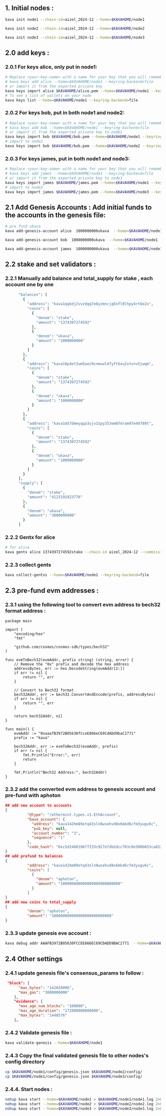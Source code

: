 ## 1. Initial nodes :

```bash
kava init node1 --chain-id=aizel_2024-12 --home=$KAVAHOME/node1

kava init node2 --chain-id=aizel_2024-12 --home=$KAVAHOME/node2

kava init node3 --chain-id=aizel_2024-12 --home=$KAVAHOME/node3
```
## 2.0 add keys :

### 2.0.1 For keys alice, only put in node1:
```bash 
# Replace <your-key-name> with a name for your key that you will remember, such as alice, bob, james
# kava keys add alice --home=$KAVAHOME/node1 --keyring-backend=file
# or import it from the exported private key 
kava keys import alice $KAVAHOME/alice.pem --home=$KAVAHOME/node1 --keyring-backend=file
# To see a list of wallets on your node
kava keys list --home=$KAVAHOME/node1 --keyring-backend=file
```

### 2.0.2 For keys bob, put in both node1 and node2:
```bash 
# Replace <your-key-name> with a name for your key that you will remember, such as alice, bob, james
# kava keys add bob --home=$KAVAHOME/node1 --keyring-backend=file
# or import it from the exported private key to node1
kava keys import bob $KAVAHOME/bob.pem --home=$KAVAHOME/node1 --keyring-backend=file
# import to node2
kava keys import bob $KAVAHOME/bob.pem --home=$KAVAHOME/node2 --keyring-backend=file
```

### 2.0.3 For keys james, put in both node1 and node3:
```bash 
# Replace <your-key-name> with a name for your key that you will remember, such as alice, bob, james
# kava keys add james --home=$KAVAHOME/node1 --keyring-backend=file
# or import it from the exported private key to node1
kava keys import james $KAVAHOME/james.pem --home=$KAVAHOME/node1 --keyring-backend=file
# import to node3
kava keys import james $KAVAHOME/james.pem --home=$KAVAHOME/node3 --keyring-backend=file
```

## 2.1 Add Genesis Accounts : Add initial funds to the accounts in the genesis file:

```bash
# pre fund ukava
kava add-genesis-account alice  1000000000ukava  --home=$KAVAHOME/node1 --keyring-backend=file

kava add-genesis-account bob  1000000000ukava  --home=$KAVAHOME/node1  --keyring-backend=file

kava add-genesis-account james  1000000000ukava  --home=$KAVAHOME/node1  --keyring-backend=file

```

## 2.2 stake and set validators :
### 2.2.1 Manually add balance and total_supply for stake , each account one by one
```bash
      "balances": [
        {
          "address": "kava1qqkdj2vvzdgq7e8yzmncjq5nfl0lhpy4rt6e2x",
          "coins": [
            {
              "denom": "stake",
              "amount": "1374397274592"
            },
            {
              "denom": "ukava",
              "amount": "1000000000"
            }
          ]
        },
        {
          "address": "kava18p4et3um5aez9cnmxwld7yft6xu2xtvnv5jwqm",
          "coins": [
            {
              "denom": "stake",
              "amount": "1374397274592"
            },
            {
              "denom": "ukava",
              "amount": "1000000000"
            }
          ]
        },
        {
          "address": "kava1m57dmeyqqa3ujv3zpy353em8fdram97e49789t",
          "coins": [
            {
              "denom": "stake",
              "amount": "1374397274592"
            },
            {
              "denom": "ukava",
              "amount": "1000000000"
            }
          ]
        }
      ],
      "supply": [
        {
          "denom": "stake",
          "amount": "4123191823776"
        },
        {
          "denom": "ukava",
          "amount": "3000000000"
        }
      ]
```
### 2.2.2 Gentx for alice
```bash
# for alice
kava gentx alice 1374397274592stake --chain-id aizel_2024-12 --commission-rate 0.10 --commission-max-rate 0.20 --commission-max-change-rate 0.01 --min-self-delegation 1 --home=$KAVAHOME/node1   --keyring-backend=file
```

### 2.2.3 collect gents
```bash
kava collect-gentxs --home=$KAVAHOME/node1 --keyring-backend=file
```

## 2.3 pre-fund evm addresses :

### 2.3.1 using the following tool to convert evm address to bech32 format address :

```golang
package main

import (
	"encoding/hex"
	"fmt"

	"github.com/cosmos/cosmos-sdk/types/bech32"
)

func evmToBech32(evmAddr, prefix string) (string, error) {
	// Remove the "0x" prefix and decode the hex address
	addressBytes, err := hex.DecodeString(evmAddr[2:])
	if err != nil {
		return "", err
	}

	// Convert to Bech32 format
	bech32Addr, err := bech32.ConvertAndEncode(prefix, addressBytes)
	if err != nil {
		return "", err
	}

	return bech32Addr, nil
}

func main() {
	evmAddr := "0xaaafB3972B05630fCceE866eC69CdADd9baC2771"
	prefix := "kava"

	bech32Addr, err := evmToBech32(evmAddr, prefix)
	if err != nil {
		fmt.Println("Error:", err)
		return
	}

	fmt.Println("Bech32 Address:", bech32Addr)
}
```

### 2.3.2 add the converted evm address to genesis account and pre-fund with aphoton

```json
## add new account to accounts
{
          "@type": "/ethermint.types.v1.EthAccount",
          "base_account": {
            "address": "kava142hm89etq43sln8wsehvd8x6mkd6cfm3yugv6c",
            "pub_key": null,
            "account_number": "3",
            "sequence": "1"
          },
          "code_hash": "0xc5d2460186f7233c927e7db2dcc703c0e500b653ca82273b7bfad8045d85a470"
}
## add prefund to balances
{
          "address": "kava142hm89etq43sln8wsehvd8x6mkd6cfm3yugv6c",
          "coins": [
            {
              "denom": "aphoton",
              "amount": "100000000000000000000000000"
            }
          ]
}
## add new coins to total_supply
{
          "denom": "aphoton",
          "amount": "100000000000000000000000000"
}
```

### 2.3.3 update genesis eve account :

```bash
kava debug addr AAAFB3972B05630FCCEE866EC69CDADD9BAC2771  --home=$KAVAHOME/node1
```

## 2.4 Other settings

### 2.4.1 update genesis file's consensus_params to follow :

```json
 "block": {
      "max_bytes": "142020096",
      "max_gas": "3000000000"
    },
    "evidence": {
      "max_age_num_blocks": "100000",
      "max_age_duration": "172800000000000",
      "max_bytes": "1448576"
    },
```

### 2.4.2 Validate genesis file :

```bash
kava validate-genesis --home=$KAVAHOME/node1
```
### 2.4.3 Copy the final validated genesis file to other nodes's config directory
```bash
cp $KAVAHOME/node1/config/genesis.json $KAVAHOME/node2/config/
cp $KAVAHOME/node1/config/genesis.json $KAVAHOME/node3/config/
```

### 2.4.4. Start nodes :
```bash
nohup kava start --home=$KAVAHOME/node1 > $KAVAHOME/node1/node1.log 2>&1 &
nohup kava start --home=$KAVAHOME/node2 > $KAVAHOME/node2/node2.log 2>&1 &
nohup kava start --home=$KAVAHOME/node3 > $KAVAHOME/node3/node3.log 2>&1 &
```


